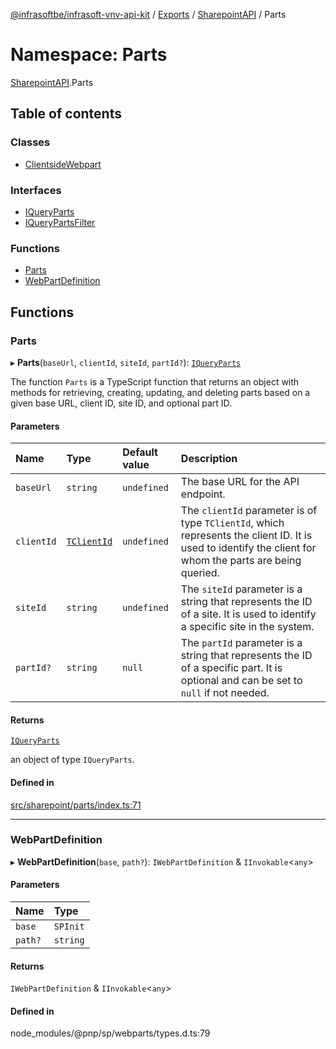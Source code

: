 [@infrasoftbe/infrasoft-vnv-api-kit](../README.md) / [Exports](../modules.md) / [SharepointAPI](SharepointAPI.md) / Parts

# Namespace: Parts

[SharepointAPI](SharepointAPI.md).Parts

## Table of contents

### Classes

- [ClientsideWebpart](../classes/SharepointAPI.Parts.ClientsideWebpart.md)

### Interfaces

- [IQueryParts](../interfaces/SharepointAPI.Parts.IQueryParts.md)
- [IQueryPartsFilter](../interfaces/SharepointAPI.Parts.IQueryPartsFilter.md)

### Functions

- [Parts](SharepointAPI.Parts.md#parts)
- [WebPartDefinition](SharepointAPI.Parts.md#webpartdefinition)

## Functions

### Parts

▸ **Parts**(`baseUrl`, `clientId`, `siteId`, `partId?`): [`IQueryParts`](../interfaces/SharepointAPI.Parts.IQueryParts.md)

The function `Parts` is a TypeScript function that returns an object with methods for retrieving,
creating, updating, and deleting parts based on a given base URL, client ID, site ID, and optional
part ID.

#### Parameters

| Name | Type | Default value | Description |
| :------ | :------ | :------ | :------ |
| `baseUrl` | `string` | `undefined` | The base URL for the API endpoint. |
| `clientId` | [`TClientId`](SharepointAPI.Sites.md#tclientid) | `undefined` | The `clientId` parameter is of type `TClientId`, which represents the client ID. It is used to identify the client for whom the parts are being queried. |
| `siteId` | `string` | `undefined` | The `siteId` parameter is a string that represents the ID of a site. It is used to identify a specific site in the system. |
| `partId?` | `string` | `null` | The `partId` parameter is a string that represents the ID of a specific part. It is optional and can be set to `null` if not needed. |

#### Returns

[`IQueryParts`](../interfaces/SharepointAPI.Parts.IQueryParts.md)

an object of type `IQueryParts`.

#### Defined in

[src/sharepoint/parts/index.ts:71](https://github.com/infrasoftbe/Infrasoft-vnv-api-kit/blob/63c0e77/src/sharepoint/parts/index.ts#L71)

___

### WebPartDefinition

▸ **WebPartDefinition**(`base`, `path?`): `IWebPartDefinition` & `IInvokable`\<`any`\>

#### Parameters

| Name | Type |
| :------ | :------ |
| `base` | `SPInit` |
| `path?` | `string` |

#### Returns

`IWebPartDefinition` & `IInvokable`\<`any`\>

#### Defined in

node_modules/@pnp/sp/webparts/types.d.ts:79
